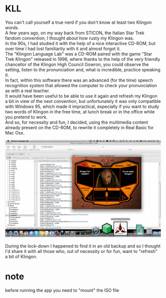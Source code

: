 # KLL
You can't call yourself a true nerd if you don't know at least two Klingon words.<br>
A few years ago, on my way back from STICON, the Italian Star Trek fandom convention, I thought about how rusty my Klingon was.<br>
In the 90s, I had studied it with the help of a nice interactive CD-ROM, but over time I had lost familiarity with it and almost forgot it.<br>
The "Klingon Language Lab" was a CD-ROM paired with the game "Star Trek Klingon" released in 1996, where thanks to the help of the very friendly chancellor of the Klingon High Council Gowron, you could observe the setting, listen to the pronunciation and, what is incredible, practice speaking it.<br>
In fact, within this software there was an advanced (for the time) speech recognition system that allowed the computer to check your pronunciation as with a real teacher.<br>
It would have been useful to be able to use it again and refresh my Klingon a bit in view of the next convention, but unfortunately it was only compatible with Windows 95, which made it impractical, especially if you want to study two words of Klingon in the free time, at lunch break or in the office while you pretend to work.<br>
And so, for necessity and fun, I decided, using the multimedia content already present on the CD-ROM, to rewrite it completely in Real Basic for Mac Osx.<br>

![alt text](https://github.com/na103/KLL/blob/main/img/kll-768x480.png "KLL")<br>
<br>
During the lock-down I happened to find it in an old backup and so I thought I'd share it with all those who, out of necessity or for fun, want to "refresh" a bit of Klingon.<br>
# note
before running the app you need to "mount" the ISO file
